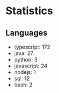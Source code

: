 # Statistics
## Languages
- typescript: 172
- java: 27
- python: 3
- javascript: 24
- nodejs: 1
- sql: 12
- bash: 2
